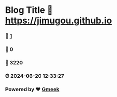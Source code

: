 # Blog Title :link: https://jimugou.github.io 
### :page_facing_up: [1](https://jimugou.github.io/tag.html) 
### :speech_balloon: 0 
### :hibiscus: 3220 
### :alarm_clock: 2024-06-20 12:33:27 
### Powered by :heart: [Gmeek](https://github.com/Meekdai/Gmeek)
